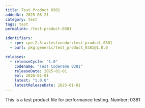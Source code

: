 ```yaml
---
title: Test Product 0381
addedAt: 2025-08-21
category: test
tags: test
permalink: /test-product-0381

identifiers:
  - cpe: cpe:2.3:a:testvendor:test_product_0381
  - purl: pkg:generic/test_product_0381@1.0.0

releases:
  - releaseCycle: "1.0"
    codename: "Test Codename 0381"
    releaseDate: 2025-01-01
    eol: 2026-01-01
    latest: "1.0.0"
    latestReleaseDate: 2025-01-01
---
```


This is a test product file for performance testing. Number: 0381
